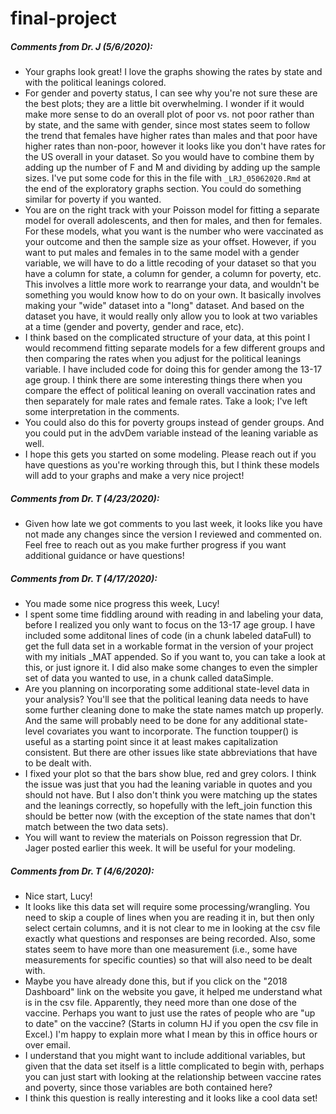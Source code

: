 # final-project

##### Comments from Dr. J (5/6/2020): 

* Your graphs look great!  I love the graphs showing the rates by state and with the political leanings colored.  
* For gender and poverty status, I can see why you're not sure these are the best plots; they are a little bit overwhelming.  I wonder if it would make more sense to do an overall plot of poor vs. not poor rather than by state, and the same with gender, since most states seem to follow the trend that females have higher rates than males and that poor have higher rates than non-poor, however it looks like you don't have rates for the US overall in your dataset.  So you would have to combine them by adding up the number of F and M and dividing by adding up the sample sizes.  I've put some code for this in the file with `_LRJ_05062020.Rmd` at the end of the exploratory graphs section.  You could do something similar for poverty if you wanted.
* You are on the right track with your Poisson model for fitting a separate model for overall adolescents, and then for males, and then for females.  For these models, what you want is the number who were vaccinated as your outcome and then the sample size as your offset.  However, if you want to put males and females in to the same model with a gender variable, we will have to do a little recoding of your dataset so that you have a column for state, a column for gender, a column for poverty, etc.  This involves a little more work to rearrange your data, and wouldn't be something you would know how to do on your own.  It basically involves making your "wide" dataset into a "long" dataset.  And based on the dataset you have, it would really only allow you to look at two variables at a time (gender and poverty, gender and race, etc). 
* I think based on the complicated structure of your data, at this point I would recommend fitting separate models for a few different groups and then comparing the rates when you adjust for the political leanings variable.  I have included code for doing this for gender among the 13-17 age group.  I think there are some interesting things there when you compare the effect of political leaning on overall vaccination rates and then separately for male rates and female rates. Take a look; I've left some interpretation in the comments.
* You could also do this for poverty groups instead of gender groups.  And you could put in the advDem variable instead of the leaning variable as well.
* I hope this gets you started on some modeling.  Please reach out if you have questions as you're working through this, but I think these models will add to your graphs and make a very nice project!

##### Comments from Dr. T (4/23/2020): 

* Given how late we got comments to you last week, it looks like you have not made any changes since the version I reviewed and commented on. Feel free to reach out as you make further progress if you want additional guidance or have questions!



##### Comments from Dr. T (4/17/2020): 

* You made some nice progress this week, Lucy! 
* I spent some time fiddling around with reading in and labeling your data, before I realized you only want to focus on the 13-17 age group. I have included some additonal lines of code (in a chunk labeled dataFull) to get the full data set in a workable format in the version of your project with my initials _MAT appended. So if you want to, you can take a look at this, or just ignore it. I did also make some changes to even the simpler set of data you wanted to use, in a chunk called dataSimple.
* Are you planning on incorporating some additional state-level data in your analysis? You'll see that the political leaning data needs to have some further cleaning done to make the state names match up properly. And the same will probably need to be done for any additional state-level covariates you want to incorporate. The function toupper() is useful as a starting point since it at least makes capitalization consistent. But there are other issues like state abbreviations that have to be dealt with.
* I fixed your plot so that the bars show blue, red and grey colors. I think the issue was just that you had the leaning variable in quotes and you should not have. But I also don't think you were matching up the states and the leanings correctly, so hopefully with the left_join function this should be better now (with the exception of the state names that don't match between the two data sets).
* You will want to review the materials on Poisson regression that Dr. Jager posted earlier this week. It will be useful for your modeling.


##### Comments from Dr. T (4/6/2020): 

* Nice start, Lucy!
* It looks like this data set will require some processing/wrangling. You need to skip a couple of lines when you are reading it in, but then only select certain columns, and it is not clear to me in looking at the csv file exactly what questions and responses are being recorded. Also, some states seem to have more than one measurement (i.e., some have measurements for specific counties) so that will also need to be dealt with.
* Maybe you have already done this, but if you click on the "2018 Dashboard" link on the website you gave, it helped me understand what is in the csv file. Apparently, they need more than one dose of the vaccine. Perhaps you want to just use the rates of people who are "up to date" on the vaccine? (Starts in column HJ if you open the csv file in Excel.) I'm happy to explain more what I mean by this in office hours or over email.
* I understand that you might want to include additional variables, but given that the data set itself is a little complicated to begin with, perhaps you can just start with looking at the relationship between vaccine rates and poverty, since those variables are both contained here?
* I think this question is really interesting and it looks like a cool data set!

